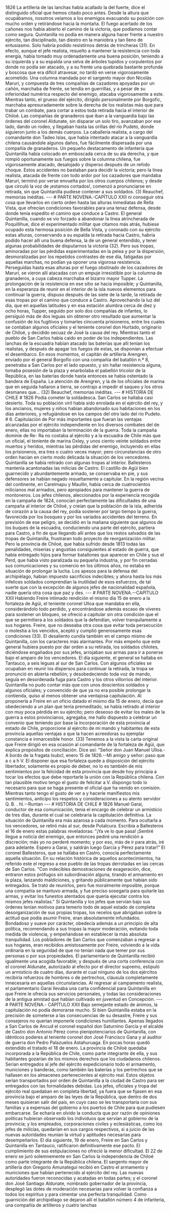1826 La artillería de las lanchas había acallado la del fuerte, dice el distinguido oficial que hemos citado poco antes. Desde la altura que ocupábamos, nosotros veíamos a los enemigos evacuando su posición con mucho orden y retirándose hacia la montaña. El fuego acertado de los cañones nos había abierto el camino de la victoria, que podíamos contar como segura. Quintanilla no podía en manera alguna hacer frente a nuestro ejército, tan disciplinado, tan diestro en la maniobra y tan lleno de entusiasmo. Solo habría podido resistirnos detrás de trincheras (31). En efecto, aunque el jefe realista, resuelto a mantener la resistencia con toda energía, había tomado muy ordenadamente una buena posición, teniendo a su izquierda y a su espalda una selva de árboles tupidos y corpulentos por donde no podía ser atacado, y a su frente una quebrada bastante profunda y boscosa que era difícil atravesar, no tardó en verse vigorosamente acometido. Una columna mandada por el sargento mayor don Nicolás Maruri, y compuesta de tres compañías de cazadores apoyadas por un cañón, marchaba de frente, se tendía en guerrillas, y a pesar de su inferioridad numérica respecto del enemigo, atacaba vigorosamente a este. Mientras tanto, el grueso del ejército, dirigido personalmente por Borgofic, marchaba apresuradamente sobre la derecha de los realistas más que para trabar un combate, para cortar a estos toda retirada hacia el interior de Chiloé. Las compañías de granaderos que iban a la vanguardia bajo las órdenes del coronel Aldunate, sin disparar un solo tiro, avanzaban por ese lado, dando un rodeo, y llegaban hasta las orillas del río Pudeto, donde siguieron junto a los demás cuerpos. La caballería realista, a cargo del comandante don Tadeo Islas, que había intentado atacar a la vanguardia chilena causándole algunos daños, fue fácilmente dispersada por una compañía de granaderos. Un pequeño destacamento de infantería que Quintanilla había colocado en emboscada cerca de su ala derecha, y que rompió oportunamente sus fuegos sobre la columna chilena, fue vigorosamente atacado, desalojado y disperso después de un reñido choque. Estos accidentes no bastaban para decidir la victoria; pero la línea realista, atacada de frente con todo ardor por los cazadores que mandaba Maruri, terminó por verse envuelta por los otros cuerpos chilenos; y desde que circuló la voz de ¡estamos cortados!, comenzó a pronunciarse en retirada, sin que Quintanilla pudiese contener a sus soldados. (3) Reauchef, memorias inéditas. --- # PARTE NOVENA.-CAPÍTULO XXII ni conseguir otra cosa que llevarlos en cierto orden hasta las alturas inmediatas de Rella Vista, que ofrecían condiciones favorables para una tenaz defensa, desde donde tenía espedito el camino que conduce a Castro. El general Quintanilla, cuando se vio forzado a abandonar la línea atrincherada de Poquillihue, dice el experimentado militar que citamos más atrás, hubiese ocupado esta hermosa posición de Bella Vista, y coronado con su ejército estas alturas, conservando a su espalda la retirada hacia Castro, habría podido hacer allí una buena defensa, la de un general entendido, y tener algunas probabilidades de disputarnos la victoria (32). Pero sus tropas, aminoradas por las pérdidas experimentadas en la pelea y por la dispersión, desmoralizadas por los repetidos contrastes de ese día, fatigadas por aquellas marchas, no podían ya oponer una vigorosa resistencia. Perseguidas hasta esas alturas por el fuego obstinado de los cazadores de Maruri, se vieron allí atacadas con un empuje irresistible por la columna de granaderos, a cuya cabeza marchaba el bizarro mayor Tupper. La prolongación de la resistencia en ese sitio se hacía imposible; y Quintanilla, en la esperanza de reunir en el interior de la isla nuevos elementos para continuar la guerra, dispuso después de las siete de la tarde, la retirada de esas tropas por el camino que conduce a Castro. Aprovechando la luz del día, que en aquellas latitudes y en esa estación alumbra cerca de diez y ocho horas, Tupper, seguido por solo dos compañías de infantes, lo persiguió más de dos leguas sin obtener otro resultado que aumentar la confusión de los fugitivos y tomarles cincuenta prisioneros, entre los cuales se contaban algunos oficiales y el teniente coronel don Hurtado, originario de Chiloé, y decidido secuaz de José la causa del rey. Mientras tanto el pueblo de San Carlos había caído en poder de los independientes. Las lanchas de la escuadra habían atacado las baterías que allí tenían los realistas, y después de apagar los fuegos de estas, se disponían a efectuar el desembarco. En esos momentos, el capitán de artillería Arengren, enviado por el general Borgofio con una compañía del batallón n.º 8, penetraba a San Carlos por el lado opuesto, y sin hallar resistencia alguna, tomaba posesión de la plaza y enarbolaba el pabellón tricolor de la República, en las baterías donde hasta entonces se había ostentado la bandera de España. La atención de Arengren, y la de los oficiales de marina que en seguida hallaron a tierra, se contrajo a impedir el saqueo y los otros desmanes que... (32) Beauchef, memorias inéditas. --- # HISTORIA DE CHILE # 1826 Podía cometer la soldadesca. San Carlos se hallaba casi desierto. Toda su población viril había sido enrolada en el ejército del rey, y los ancianos, mujeres y niños habían abandonado sus habitaciones en los días anteriores, y refugiándose en los campos del otro lado del río Pudeto. # 6. Capitulación de Por más importantes que fueran las ventajas alcanzadas por el ejército independiente en los diversos combates del de enero, ellas no importaban la terminación de la guerra. Toda la campaña dominie de Re- Ra no costaba al ejército y a la escuadra de Chile más que un oficial, el teniente de marina Oxley, y unos ciento veinte soldados entre muertos y heridos, mientras las pérdidas del enemigo, incluyendo en ellas los prisioneros, era tres o cuatro veces mayor; pero circunstancias de otro orden hacían en cierto modo delicada la situación de los vencedores. Quintanilla se había retirado con algunas tropas al interior. Ballesteros mantenía acantonadas las milicias de Castro. El castillo de Agüi bien guarnecido y abundantemente armado, se conservaba en pie, y sus defensores se habían negado resueltamente a capitular. En la región vecina del continente, en Carelmapu y Maullin, había cerca de cuatrocientos milicianos mal armados, pero apropiados para mantener la guerra de montoneros. Los jefes chilenos, aleccionados por la experiencia recogida en la campaña de 1824, conocían perfectamente las dificultades de una campaña al interior de Chiloé, y creían que la población de la isla, adherida de corazón a la causa del rey, podía sostener por largo tiempo la guerra, favorecida por los bosques y por los variados accidentes del terreno. En previsión de ese peligro, se decidió en la mañana siguiente que algunos de los buques de la escuadra, conduciendo una parte del ejército, partiera para Castro, a fin de que llegando allí antes que los restos salvados de las tropas de Quintanilla, frustraran todo proyecto de reorganización militar. Pero la provincia de Chiloé, que había sufrido desde 1813 todas las penalidades, miserias y angustias consiguientes al estado de guerra, que había entregado hijos para formar batallones que aparecer en Chile y sus el Perd, que había visto paralizada su pequeña industria, y por fin cerradas sus comunicaciones y su comercio en los últimos años, no estaba en situación de prolongar la lucha. Los apesos para la defensa del archipiélago, habían impuesto sacrificios indecibles; y ahora hasta los más infelices soldados comprendían la inutilidad de esos esfuerzos, de tal suerte que con la excepción de algunos jefes de nacionalidad española, nadie quería otra cosa que paz y des. --- # PARTE NOVENA.--CAPÍTULO XXII Habiendo Freire intimado rendición el mismo día 15 de enero a la fortaleza de Agüi, el teniente coronel Ulloa que mandaba en ella, considerándolo todo perdido, y encontrándose además escaso de víveres para sostener un bloqueo, se ofreció a capitular sin otra condición que el que se permitiera a los soldados que la defendían, volver tranquilamente a sus hogares. Freire, que no deseaba otra cosa que evitar toda persecución o molestia a los vencidos, aceptó y cumplió generosamente esas condiciones (33). El desaliento cundía también en el campo mismo de Quintanilla, con los caracteres más alarmantes. Por más empeño que este general hubiera puesto por dar orden a su retirada, los soldados chilotes, diciéndose engañados por sus jefes, arrojaban sus armas para ir a ponerse bajo el amparo de los vencedores. El día siguiente, el general se hallaba en Tantauco, a seis leguas al sur de San Carlos. Con algunos oficiales se ocupaban en reunir los dispersos para continuar la retirada, la tropa se pronunció en abierta rebelión; y desobedeciendo toda voz de mando, seguía en desordenada fuga para Castro y los otros villorrios del interior. Quintanilla no pudo contar más que con unos doscientos soldados y algunos oficiales; y convencido de que ya no era posible prolongar la contienda, quiso al menos obtener una ventajosa capitulación. Al proponerla a Freire en un oficio datado el mismo día 15 de enero, decía que obedeciendo a un plan que tenía premeditado, se había retirado al interior con muy poca pérdida en su ejército; pero deseoso de evitar los males de la guerra a estos provincianos, agregaba, me hallo dispuesto a celebrar un convenio que teniendo por base la incorporación de esta provincia al estado de Chile, proporcione al ejército de mi mando y habitantes de esta provincia aquellas ventajas a que la hacen acreedoras su ejemplar constancia e inmarcesible honor. (33) Tenemos a la vista la carta original que Freire dirigió en esa ocasión al comandante de la fortaleza de Agüi, que explica propósitos de conciliación. Dice así: "Señor don Juan Manuel Ulloa.-A bordo de la fragata Isubcl, enero 15 de 1826.--Mi amigo y señor: paso que a c a h V. El disponer que esa fortaleza quede a disposición del ejército libertador, solamente es propio de deber, no lo es también de mis sentimientos por la felicidad de esta provincia que desde hoy principia a tocar los efectos que debe reportarle la unión con la República chilena. Con tan plausible motivo tengo el gusto de felicitar a V. dispongo todo lo necesario para que se haga presente el oficial que ha venido en comisión. Mientras tanto tengo el gusto de ver a y hacerle manifiestos mis sentimientos, anticipo los respetos y consideraciones a su atento servidor Q. B. . hI.--Runtan --- # HISTORIA DE CHILE # 1826 Manuel Garai, conductor de esa comunicación, tenía el encargo de celebrar un armisticio de tres días, durante el cual se celebraría la capitulación definitiva. La situación de Quintanilla era más azarosa a cada momento. Para ocultarla a los vencedores, se retiró más al sur, desde Putalcura. Escribía a Ballesteros el 16 de enero estas palabras reveladoras: "¡Ya ve lo que pasa! ¡Sentiré llegue a noticia del enemigo, que entonces pediré una rendición a discreción; más yo no perderé momento; y por eso, más de ir para atrás, iré para adelante. Espero a Garai, y saldrán luego García y Pérez para tratar!" El coronel Ballesteros, que se hallaba en Castro, conocía perfectamente aquella situación. En su relación histórica de aquellos acontecimientos, ha referido este el regreso a ese pueblo de las tropas derrotadas en las cercas de San Carlos. "Con indecibles demostraciones de exageración, dice, entraron estos prófugos sin subordinación alguna, tirando el armamento en la plaza, lanzando maldiciones, y gritando públicamente que habían sido entregados. Se trató de reunirlos, pero fue moralmente imposible, porque una compañía se mantuvo armada, y fue preciso sosegarla para quitarle las armas, y evitar los funestos atentados que quería ejecutar contra los mismos jefes realistas." Si Quintanilla y los jefes que servían bajo sus órdenes tenían motivos para temerlo todo de aquel estado de completa desorganización de sus propias tropas, los recelos que abrigaban sobre la actitud que podía asumir Freire, eran absolutamente infundados. Bondadoso y suave por carácter, obedecía además a un principio de alta política, recomendando a sus tropas la mayor moderación, evitando toda medida de violencia, y empeñándose en establecer la más absoluta tranquilidad. Los pobladores de San Carlos que comenzaban a regresar a sus hogares, eran recibidos amistosamente por Freire, volviendo a la vida ordinaria en la seguridad de que no tenían nada que temer por sus personas o por sus propiedades. El parlamentario de Quintanilla recibió igualmente una acogida favorable; y después de una corta conferencia con el coronel Aldunate, autorizado al efecto por el director supremo, estipuló un armisticio de cuatro días, durante el cual ninguno de los dos ejércitos recibiría refuerzos de hombres o de pertrechos, cláusula completamente innecesaria en aquellas circunstancias. Al regresar al campamento realista, el parlamentario Garai llevaba una carta confidencial para Quintanilla en que Freire le ofrecía sus servicios personales, y todas las consideraciones de la antigua amistad que habían cultivado en juventud en Concepción. --- # PARTE NOVENA.- CAPÍTULO XXII Bajo semejante estado de ánimos, la capitulación no podía demorarse mucho. Si bien Quintanilla estaba en la precisión de someterse a las consecuencias de su desastre, Freire y sus consejeros no querían imponerle condiciones humillantes. Apenas llegados a San Carlos de Ancud el coronel español don Saturnino García y el alcalde de Castro don Antonio Pérez como plenipotenciarios de Quintanilla, con idénticos poderes al teniente coronel don José Francisco Gana y al auditor de guerra don Pedro Palazuelos Astahuruaga. En pocas horas quedó extendido el tratado el 18 de enero. La provincia de Chiloé quedaba incorporada a la República de Chile, como parte integrante de ella, y sus habitantes gozarían de los mismos derechos que los ciudadanos chilenos. Serían entregados al jefe del ejército expedicionario todo el armamento, municiones y banderas, como también las baterías y los pertrechos que se hallasen en los almacenes pertenecientes al ejército real. Estos objetos serían transportados por orden de Quintanilla a la ciudad de Castro para ser entregados con las formalidades debidas. Los jefes, oficiales y tropa del ejército real quedaban en completa libertad, ya fuera que se fijasen en esa provincia bajo el amparo de las leyes de la República, que dentro de dos meses quisieran salir del país, en cuyo caso se les transportaría con sus familias y a expensas del gobierno a los puertos de Chile para que pudiesen embarcarse. Se echaría en olvido la conducta que por razón de opiniones políticas hubieran observado los individuos que servían al gobierno de la provincia; y los empleados, corporaciones civiles y eclesiásticas, como los jefes de milicias, quedarían en sus cargos respectivos, si a juicio de las nuevas autoridades reunían la virtud y aptitudes necesarias para desempeñarlos. El día siguiente, 19 de enero, Freire en San Carlos y Quintanilla en Tantauco, ratificaron definitivamente ese pacto. El cumplimiento de sus estipulaciones no ofreció la menor dificultad. El 22 de enero se juró solemnemente en San Carlos la independencia de Chiloé como parte integrante de la República chilena. El sargento mayor de artillería don Gregorio Amunategui recibió en Castro el armamento y municiones que habían pertenecido al ejército del rey. Las nuevas autoridades fueron reconocidas y acatadas en todas partes; y el coronel don José Santiago Aldunate, nombrado gobernador de la provincia, desplegó las dotes de moderación necesarias para volver la confianza a todos los espíritus y para cimentar una perfecta tranquilidad. Como guarnición del archipiélago se dejaron allí el batallón número 4 de infantería, una compañía de artilleros y cuatro lanchas